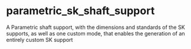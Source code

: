 # parametric_sk_shaft_support
A Parametric shaft support, with the dimensions and standards of the SK supports, as well as one custom mode, that enables the generation of an entirely custom SK support
